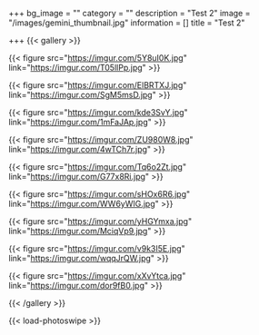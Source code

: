 +++
bg_image = ""
category = ""
description = "Test 2"
image = "/images/gemini_thumbnail.jpg"
information = []
title = "Test 2"

+++
{{< gallery >}}

{{< figure src="https://imgur.com/5Y8uI0K.jpg" link="https://imgur.com/T05llPp.jpg" >}}

{{< figure src="https://imgur.com/ElBRTXJ.jpg" link="https://imgur.com/SgM5msD.jpg" >}}

{{< figure src="https://imgur.com/kde3SvY.jpg"  link="https://imgur.com/1mFaJAp.jpg" >}}

{{< figure src="https://imgur.com/ZU980W8.jpg"  link="https://imgur.com/4wTCh7r.jpg" >}}

{{< figure src="https://imgur.com/Tq6o2Zt.jpg"  link="https://imgur.com/G77x8Ri.jpg" >}}

{{< figure src="https://imgur.com/sHOx6R6.jpg"  link="https://imgur.com/WW6yWIG.jpg" >}}

{{< figure src="https://imgur.com/yHGYmxa.jpg"  link="https://imgur.com/MciqVp9.jpg" >}}

{{< figure src="https://imgur.com/v9k3I5E.jpg"  link="https://imgur.com/wqqJrQW.jpg" >}}

{{< figure src="https://imgur.com/xXvYtca.jpg"  link="https://imgur.com/dor9fB0.jpg" >}}

{{< /gallery >}}

{{< load-photoswipe >}}